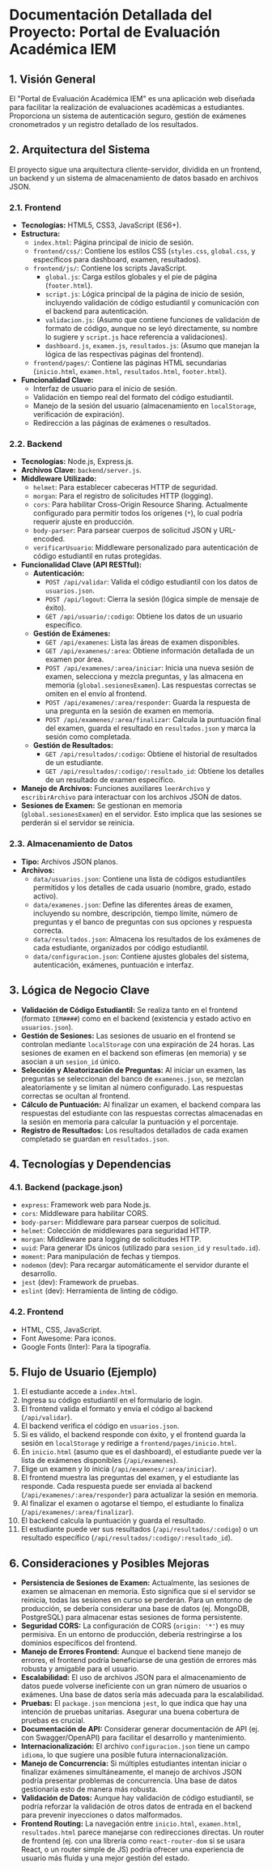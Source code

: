 # Documentación Detallada del Proyecto: Portal de Evaluación Académica IEM

## 1. Visión General

El "Portal de Evaluación Académica IEM" es una aplicación web diseñada para facilitar la realización de evaluaciones académicas a estudiantes. Proporciona un sistema de autenticación seguro, gestión de exámenes cronometrados y un registro detallado de los resultados.

## 2. Arquitectura del Sistema

El proyecto sigue una arquitectura cliente-servidor, dividida en un frontend, un backend y un sistema de almacenamiento de datos basado en archivos JSON.

### 2.1. Frontend

*   **Tecnologías:** HTML5, CSS3, JavaScript (ES6+).
*   **Estructura:**
    *   `index.html`: Página principal de inicio de sesión.
    *   `frontend/css/`: Contiene los estilos CSS (`styles.css`, `global.css`, y específicos para dashboard, examen, resultados).
    *   `frontend/js/`: Contiene los scripts JavaScript.
        *   `global.js`: Carga estilos globales y el pie de página (`footer.html`).
        *   `script.js`: Lógica principal de la página de inicio de sesión, incluyendo validación de código estudiantil y comunicación con el backend para autenticación.
        *   `validacion.js`: (Asumo que contiene funciones de validación de formato de código, aunque no se leyó directamente, su nombre lo sugiere y `script.js` hace referencia a validaciones).
        *   `dashboard.js`, `examen.js`, `resultados.js`: (Asumo que manejan la lógica de las respectivas páginas del frontend).
    *   `frontend/pages/`: Contiene las páginas HTML secundarias (`inicio.html`, `examen.html`, `resultados.html`, `footer.html`).
*   **Funcionalidad Clave:**
    *   Interfaz de usuario para el inicio de sesión.
    *   Validación en tiempo real del formato del código estudiantil.
    *   Manejo de la sesión del usuario (almacenamiento en `localStorage`, verificación de expiración).
    *   Redirección a las páginas de exámenes o resultados.

### 2.2. Backend

*   **Tecnologías:** Node.js, Express.js.
*   **Archivos Clave:** `backend/server.js`.
*   **Middleware Utilizado:**
    *   `helmet`: Para establecer cabeceras HTTP de seguridad.
    *   `morgan`: Para el registro de solicitudes HTTP (logging).
    *   `cors`: Para habilitar Cross-Origin Resource Sharing. Actualmente configurado para permitir todos los orígenes (`*`), lo cual podría requerir ajuste en producción.
    *   `body-parser`: Para parsear cuerpos de solicitud JSON y URL-encoded.
    *   `verificarUsuario`: Middleware personalizado para autenticación de código estudiantil en rutas protegidas.
*   **Funcionalidad Clave (API RESTful):**
    *   **Autenticación:**
        *   `POST /api/validar`: Valida el código estudiantil con los datos de `usuarios.json`.
        *   `POST /api/logout`: Cierra la sesión (lógica simple de mensaje de éxito).
        *   `GET /api/usuario/:codigo`: Obtiene los datos de un usuario específico.
    *   **Gestión de Exámenes:**
        *   `GET /api/examenes`: Lista las áreas de examen disponibles.
        *   `GET /api/examenes/:area`: Obtiene información detallada de un examen por área.
        *   `POST /api/examenes/:area/iniciar`: Inicia una nueva sesión de examen, selecciona y mezcla preguntas, y las almacena en memoria (`global.sesionesExamen`). Las respuestas correctas se omiten en el envío al frontend.
        *   `POST /api/examenes/:area/responder`: Guarda la respuesta de una pregunta en la sesión de examen en memoria.
        *   `POST /api/examenes/:area/finalizar`: Calcula la puntuación final del examen, guarda el resultado en `resultados.json` y marca la sesión como completada.
    *   **Gestión de Resultados:**
        *   `GET /api/resultados/:codigo`: Obtiene el historial de resultados de un estudiante.
        *   `GET /api/resultados/:codigo/:resultado_id`: Obtiene los detalles de un resultado de examen específico.
*   **Manejo de Archivos:** Funciones auxiliares `leerArchivo` y `escribirArchivo` para interactuar con los archivos JSON de datos.
*   **Sesiones de Examen:** Se gestionan en memoria (`global.sesionesExamen`) en el servidor. Esto implica que las sesiones se perderán si el servidor se reinicia.

### 2.3. Almacenamiento de Datos

*   **Tipo:** Archivos JSON planos.
*   **Archivos:**
    *   `data/usuarios.json`: Contiene una lista de códigos estudiantiles permitidos y los detalles de cada usuario (nombre, grado, estado activo).
    *   `data/examenes.json`: Define las diferentes áreas de examen, incluyendo su nombre, descripción, tiempo límite, número de preguntas y el banco de preguntas con sus opciones y respuesta correcta.
    *   `data/resultados.json`: Almacena los resultados de los exámenes de cada estudiante, organizados por código estudiantil.
    *   `data/configuracion.json`: Contiene ajustes globales del sistema, autenticación, exámenes, puntuación e interfaz.

## 3. Lógica de Negocio Clave

*   **Validación de Código Estudiantil:** Se realiza tanto en el frontend (formato `IEM####`) como en el backend (existencia y estado activo en `usuarios.json`).
*   **Gestión de Sesiones:** Las sesiones de usuario en el frontend se controlan mediante `localStorage` con una expiración de 24 horas. Las sesiones de examen en el backend son efímeras (en memoria) y se asocian a un `sesion_id` único.
*   **Selección y Aleatorización de Preguntas:** Al iniciar un examen, las preguntas se seleccionan del banco de `examenes.json`, se mezclan aleatoriamente y se limitan al número configurado. Las respuestas correctas se ocultan al frontend.
*   **Cálculo de Puntuación:** Al finalizar un examen, el backend compara las respuestas del estudiante con las respuestas correctas almacenadas en la sesión en memoria para calcular la puntuación y el porcentaje.
*   **Registro de Resultados:** Los resultados detallados de cada examen completado se guardan en `resultados.json`.

## 4. Tecnologías y Dependencias

### 4.1. Backend (package.json)

*   `express`: Framework web para Node.js.
*   `cors`: Middleware para habilitar CORS.
*   `body-parser`: Middleware para parsear cuerpos de solicitud.
*   `helmet`: Colección de middlewares para seguridad HTTP.
*   `morgan`: Middleware para logging de solicitudes HTTP.
*   `uuid`: Para generar IDs únicos (utilizado para `sesion_id` y `resultado.id`).
*   `moment`: Para manipulación de fechas y tiempos.
*   `nodemon` (dev): Para recargar automáticamente el servidor durante el desarrollo.
*   `jest` (dev): Framework de pruebas.
*   `eslint` (dev): Herramienta de linting de código.

### 4.2. Frontend

*   HTML, CSS, JavaScript.
*   Font Awesome: Para iconos.
*   Google Fonts (Inter): Para la tipografía.

## 5. Flujo de Usuario (Ejemplo)

1.  El estudiante accede a `index.html`.
2.  Ingresa su código estudiantil en el formulario de login.
3.  El frontend valida el formato y envía el código al backend (`/api/validar`).
4.  El backend verifica el código en `usuarios.json`.
5.  Si es válido, el backend responde con éxito, y el frontend guarda la sesión en `localStorage` y redirige a `frontend/pages/inicio.html`.
6.  En `inicio.html` (asumo que es el dashboard), el estudiante puede ver la lista de exámenes disponibles (`/api/examenes`).
7.  Elige un examen y lo inicia (`/api/examenes/:area/iniciar`).
8.  El frontend muestra las preguntas del examen, y el estudiante las responde. Cada respuesta puede ser enviada al backend (`/api/examenes/:area/responder`) para actualizar la sesión en memoria.
9.  Al finalizar el examen o agotarse el tiempo, el estudiante lo finaliza (`/api/examenes/:area/finalizar`).
10. El backend calcula la puntuación y guarda el resultado.
11. El estudiante puede ver sus resultados (`/api/resultados/:codigo`) o un resultado específico (`/api/resultados/:codigo/:resultado_id`).

## 6. Consideraciones y Posibles Mejoras

*   **Persistencia de Sesiones de Examen:** Actualmente, las sesiones de examen se almacenan en memoria. Esto significa que si el servidor se reinicia, todas las sesiones en curso se perderán. Para un entorno de producción, se debería considerar una base de datos (ej. MongoDB, PostgreSQL) para almacenar estas sesiones de forma persistente.
*   **Seguridad CORS:** La configuración de CORS (`origin: '*'`) es muy permisiva. En un entorno de producción, debería restringirse a los dominios específicos del frontend.
*   **Manejo de Errores Frontend:** Aunque el backend tiene manejo de errores, el frontend podría beneficiarse de una gestión de errores más robusta y amigable para el usuario.
*   **Escalabilidad:** El uso de archivos JSON para el almacenamiento de datos puede volverse ineficiente con un gran número de usuarios o exámenes. Una base de datos sería más adecuada para la escalabilidad.
*   **Pruebas:** El `package.json` menciona `jest`, lo que indica que hay una intención de pruebas unitarias. Asegurar una buena cobertura de pruebas es crucial.
*   **Documentación de API:** Considerar generar documentación de API (ej. con Swagger/OpenAPI) para facilitar el desarrollo y mantenimiento.
*   **Internacionalización:** El archivo `configuracion.json` tiene un campo `idioma`, lo que sugiere una posible futura internacionalización.
*   **Manejo de Concurrencia:** Si múltiples estudiantes intentan iniciar o finalizar exámenes simultáneamente, el manejo de archivos JSON podría presentar problemas de concurrencia. Una base de datos gestionaría esto de manera más robusta.
*   **Validación de Datos:** Aunque hay validación de código estudiantil, se podría reforzar la validación de otros datos de entrada en el backend para prevenir inyecciones o datos malformados.
*   **Frontend Routing:** La navegación entre `inicio.html`, `examen.html`, `resultados.html` parece manejarse con redirecciones directas. Un router de frontend (ej. con una librería como `react-router-dom` si se usara React, o un router simple de JS) podría ofrecer una experiencia de usuario más fluida y una mejor gestión del estado.
